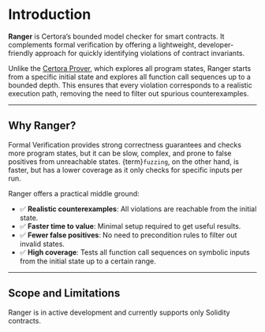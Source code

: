 # Introduction

**Ranger** is Certora’s bounded model checker for smart contracts. It complements formal verification by offering a lightweight, developer-friendly approach for quickly identifying violations of contract invariants.

Unlike the [Certora Prover](/docs/user-guide/index), which explores all program states, Ranger starts from a specific initial state and explores all function call sequences up to a bounded depth. This ensures that every violation corresponds to a realistic execution path, removing the need to filter out spurious counterexamples.

---

## Why Ranger?

Formal Verification provides strong correctness guarantees and checks more program states, but it can be slow, complex, and prone to false positives from unreachable states. {term}`fuzzing`, on the other hand, is faster, but has a lower coverage as it only checks for specific inputs per run.

Ranger offers a practical middle ground:

- ✅ **Realistic counterexamples**: All violations are reachable from the initial state.
- ✅ **Faster time to value**: Minimal setup required to get useful results.
- ✅ **Fewer false positives**: No need to precondition rules to filter out invalid states.
- ✅ **High coverage**: Tests all function call sequences on symbolic inputs from the initial state up to a certain range.

---

## Scope and Limitations

Ranger is in active development and currently supports only Solidity contracts.
